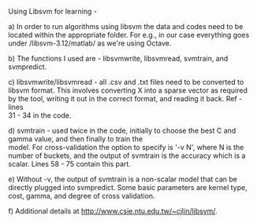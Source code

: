 Using Libsvm for learning - 

  a) In order to run algorithms using libsvm the data and codes need to be located within the appropriate folder. 
  For e.g., in our case everything goes under /libsvm-3.12/matlab/ as we're using Octave.
  
  b) The functions I used are - libsvmwrite, libsvmread, svmtrain, and svmpredict.
  
  c) libsvmwrite/libsvmread - all .csv and .txt files need to be converted to libsvm format. This involves converting
  X into a sparse vector as required by the tool, writing it out in the correct format, and reading it back. Ref - lines    
  31 - 34 in the code.
     
  d) svmtrain - used twice in the code, initially to choose the best C and gamma value, and then finally to train the  
  model. For cross-validation the option to specify is '-v N', where N is the number of buckets, and the output of 
  svmtrain is the accuracy which is a scalar. Lines 58 - 75 contain this part.
  
  e) Without -v, the output of svmtrain is a non-scalar model that can be directly plugged into svmpredict. Some basic 
  parameters are kernel type, cost, gamma, and degree of cross validation.
  
  f) Additional details at http://www.csie.ntu.edu.tw/~cjlin/libsvm/.
  